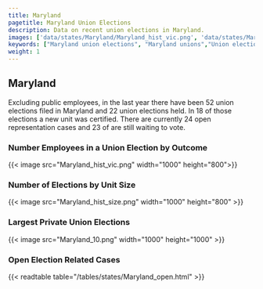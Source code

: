 ```yaml
---
title: Maryland
pagetitle: Maryland Union Elections
description: Data on recent union elections in Maryland.
images: ['data/states/Maryland/Maryland_hist_vic.png', 'data/states/Maryland/Maryland_hist_size.png', 'data/states/Maryland/Maryland_10.png']
keywords: ["Maryland union elections", "Maryland unions","Union elections"]
weight: 1
---
```

##  Maryland

Excluding public employees, in the last year there have been 52 union elections filed in Maryland and 22 union elections held. In 18 of those elections a new unit was certified. There are currently 24 open representation cases and 23 of are still waiting to vote.

### Number Employees in a Union Election by Outcome
{{< image src="Maryland_hist_vic.png" width="1000" height="800">}}

### Number of Elections by Unit Size
{{< image src="Maryland_hist_size.png" width="1000" height="800" >}}

### Largest Private Union Elections
{{< image src="Maryland_10.png" width="1000" height="1000"  >}}

### Open Election Related Cases
{{< readtable table="/tables/states/Maryland_open.html" >}}

